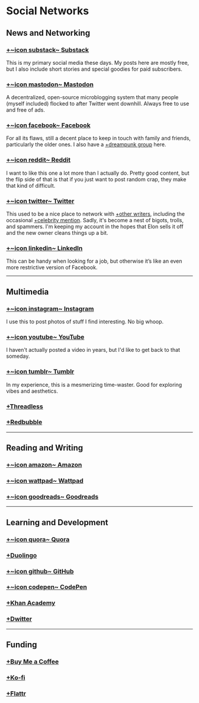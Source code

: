 # Social Networks

## News and Networking

### [+~icon substack~ Substack](https://cliffjones.substack.com/)

This is my primary social media these days. My posts here are mostly free, but I also include short stories and special goodies for paid subscribers.

### [+~icon mastodon~ Mastodon](https://sfba.social/@cliffjones)

A decentralized, open-source microblogging system that many people (myself included) flocked to after Twitter went downhill. Always free to use and free of ads.

### [+~icon facebook~ Facebook](http://www.facebook.com/mrcliffjonesjr)

For all its flaws, still a decent place to keep in touch with family and friends, particularly the older ones. I also have a [+dreampunk group](https://www.facebook.com/groups/dreampunk) here.

### [+~icon reddit~ Reddit](https://www.reddit.com/user/whatisdreampunk)

I want to like this one a lot more than I actually do. Pretty good content, but the flip side of that is that if you just want to post random crap, they make that kind of difficult.

### [+~icon twitter~ Twitter](http://twitter.com/cliffjonesjr)

This used to be a nice place to network with [+other writers](https://twitter.com/i/lists/1231856887311802368), including the occasional [+celebrity mention](https://twitter.com/CliffJonesJr/status/1143727995351441409). Sadly, it's become a nest of bigots, trolls, and spammers. I'm keeping my account in the hopes that Elon sells it off and the new owner cleans things up a bit.

### [+~icon linkedin~ LinkedIn](https://www.linkedin.com/in/cliff-jones-b2567227)

This can be handy when looking for a job, but otherwise it’s like an even more restrictive version of Facebook.

---

## Multimedia

### [+~icon instagram~ Instagram](http://instagram.com/cliffjonesjr)

I use this to post photos of stuff I find interesting. No big whoop.

### [+~icon youtube~ YouTube](https://www.youtube.com/channel/UCu3tev2uZ3Fh5ggVJq5IExA)

I haven't actually posted a video in years, but I'd like to get back to that someday.

### [+~icon tumblr~ Tumblr](http://whatisdreampunk.tumblr.com/)

In my experience, this is a mesmerizing time-waster. Good for exploring vibes and aesthetics.

### [+Threadless](https://dreampunk.threadless.com/)

### [+Redbubble](https://whatisdreampunk.redbubble.com/)

---

## Reading and Writing

### [+~icon amazon~ Amazon](https://www.amazon.com/Cliff-Jones-Jr/e/B08LF1PBFY)

### [+~icon wattpad~ Wattpad](http://www.wattpad.com/user/CliffJonesJr)

<!-- ### [+~icon medium~ Medium](https://medium.com/@cliffjonesjr) -->

### [+~icon goodreads~ Goodreads](https://www.goodreads.com/cliffjones)

---

## Learning and Development

### [+~icon quora~ Quora](https://www.quora.com/profile/Cliff-Jones-Jr)

### [+Duolingo](https://www.duolingo.com/CliffJonesJr)

<!-- ### [+Memrise](http://www.memrise.com/user/MrCliffJones) -->

### [+~icon github~ GitHub](https://github.com/cliffjones)

### [+~icon codepen~ CodePen](https://codepen.io/cliffjones)

### [+Khan Academy](https://www.khanacademy.org/profile/CliffJones)

### [+Dwitter](https://www.dwitter.net/u/CliffJonesJr)

---

## Funding

<!-- ### [+Venmo](https://venmo.com/CliffJonesJr) -->

<!-- ### [+Patreon](https://www.patreon.com/cliffjonesjr) -->

### [+Buy Me a Coffee](https://www.buymeacoffee.com/vI4gqOS)

### [+Ko-fi](https://ko-fi.com/cliff)

### [+Flattr](https://flattr.com/@CliffJones)
